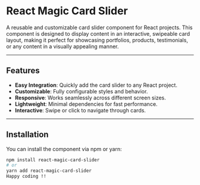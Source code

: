 # React Magic Card Slider

A reusable and customizable card slider component for React projects. This component is designed to display content in an interactive, swipeable card layout, making it perfect for showcasing portfolios, products, testimonials, or any content in a visually appealing manner.

---

## Features

- **Easy Integration**: Quickly add the card slider to any React project.
- **Customizable**: Fully configurable styles and behavior.
- **Responsive**: Works seamlessly across different screen sizes.
- **Lightweight**: Minimal dependencies for fast performance.
- **Interactive**: Swipe or click to navigate through cards.

---

## Installation

You can install the component via npm or yarn:

```bash
npm install react-magic-card-slider
# or
yarn add react-magic-card-slider
Happy coding !!
